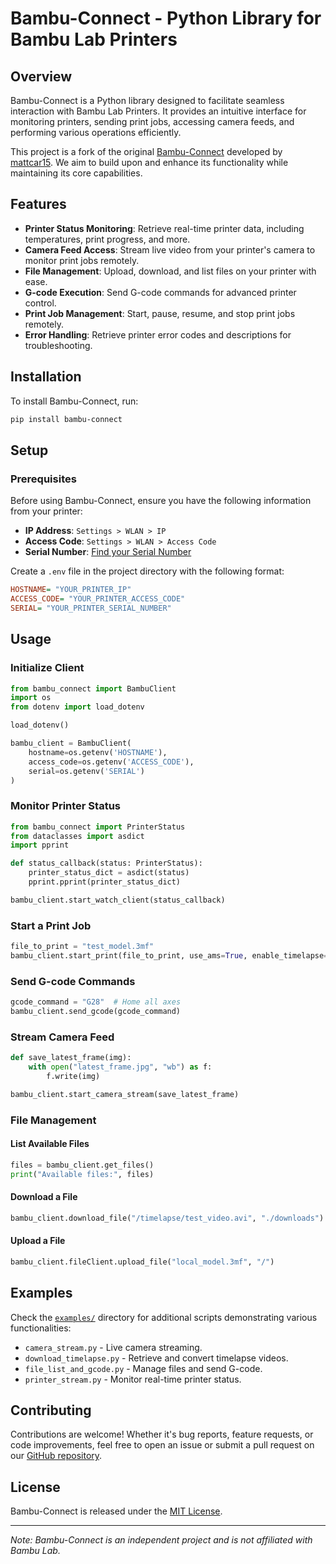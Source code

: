 # Bambu-Connect - Python Library for Bambu Lab Printers

## Overview
Bambu-Connect is a Python library designed to facilitate seamless interaction with Bambu Lab Printers. It provides an intuitive interface for monitoring printers, sending print jobs, accessing camera feeds, and performing various operations efficiently. 

This project is a fork of the original [Bambu-Connect](https://github.com/mattcar15/bambu-connect) developed by [mattcar15](https://github.com/mattcar15). We aim to build upon and enhance its functionality while maintaining its core capabilities.

## Features
- **Printer Status Monitoring**: Retrieve real-time printer data, including temperatures, print progress, and more.
- **Camera Feed Access**: Stream live video from your printer's camera to monitor print jobs remotely.
- **File Management**: Upload, download, and list files on your printer with ease.
- **G-code Execution**: Send G-code commands for advanced printer control.
- **Print Job Management**: Start, pause, resume, and stop print jobs remotely.
- **Error Handling**: Retrieve printer error codes and descriptions for troubleshooting.

## Installation
To install Bambu-Connect, run:
```bash
pip install bambu-connect
```

## Setup
### **Prerequisites**
Before using Bambu-Connect, ensure you have the following information from your printer:
- **IP Address**: `Settings > WLAN > IP`
- **Access Code**: `Settings > WLAN > Access Code`
- **Serial Number**: [Find your Serial Number](https://wiki.bambulab.com/en/general/find-sn)

Create a `.env` file in the project directory with the following format:
```ini
HOSTNAME= "YOUR_PRINTER_IP"
ACCESS_CODE= "YOUR_PRINTER_ACCESS_CODE"
SERIAL= "YOUR_PRINTER_SERIAL_NUMBER"
```

## Usage
### **Initialize Client**
```python
from bambu_connect import BambuClient
import os
from dotenv import load_dotenv

load_dotenv()

bambu_client = BambuClient(
    hostname=os.getenv('HOSTNAME'),
    access_code=os.getenv('ACCESS_CODE'),
    serial=os.getenv('SERIAL')
)
```

### **Monitor Printer Status**
```python
from bambu_connect import PrinterStatus
from dataclasses import asdict
import pprint

def status_callback(status: PrinterStatus):
    printer_status_dict = asdict(status)
    pprint.pprint(printer_status_dict)

bambu_client.start_watch_client(status_callback)
```

### **Start a Print Job**
```python
file_to_print = "test_model.3mf"
bambu_client.start_print(file_to_print, use_ams=True, enable_timelapse=True)
```

### **Send G-code Commands**
```python
gcode_command = "G28"  # Home all axes
bambu_client.send_gcode(gcode_command)
```

### **Stream Camera Feed**
```python
def save_latest_frame(img):
    with open("latest_frame.jpg", "wb") as f:
        f.write(img)

bambu_client.start_camera_stream(save_latest_frame)
```

### **File Management**
#### **List Available Files**
```python
files = bambu_client.get_files()
print("Available files:", files)
```

#### **Download a File**
```python
bambu_client.download_file("/timelapse/test_video.avi", "./downloads")
```

#### **Upload a File**
```python
bambu_client.fileClient.upload_file("local_model.3mf", "/")
```

## Examples
Check the [`examples/`](examples) directory for additional scripts demonstrating various functionalities:
- `camera_stream.py` - Live camera streaming.
- `download_timelapse.py` - Retrieve and convert timelapse videos.
- `file_list_and_gcode.py` - Manage files and send G-code.
- `printer_stream.py` - Monitor real-time printer status.

## Contributing
Contributions are welcome! Whether it's bug reports, feature requests, or code improvements, feel free to open an issue or submit a pull request on our [GitHub repository](https://github.com/woojdesign/bambu-connect).

## License
Bambu-Connect is released under the [MIT License](https://opensource.org/licenses/MIT).

---
*Note: Bambu-Connect is an independent project and is not affiliated with Bambu Lab.*


